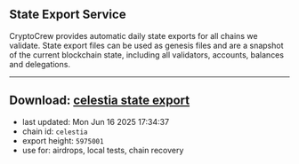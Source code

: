 ## State Export Service
CryptoCrew provides automatic daily state exports for all chains we validate. State export files can be used as genesis files and are a snapshot of the current blockchain state, including all validators, accounts, balances and delegations.

---
**Download: [celestia state export](https://dl-eu2.ccvalidators.com/SERVICE/celestia/celestia_export_5975001.json)**
---

- last updated: Mon Jun 16 2025 17:34:37
- chain id: `celestia`
- export height: `5975001`
- use for: airdrops, local tests, chain recovery
